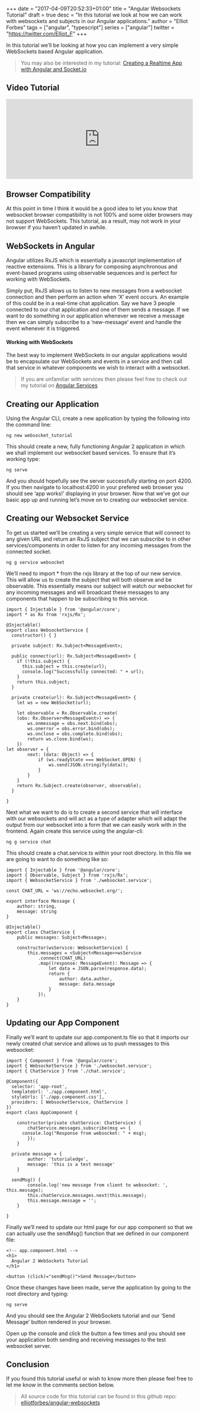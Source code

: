 +++
date = "2017-04-09T20:52:33+01:00"
title = "Angular Websockets Tutorial"
draft = true
desc = "In this tutorial we look at how we can work with websockets and subjects in our Angular applications."
author = "Elliot Forbes"
tags = ["angular", "typescript"]
series = ["angular"]
twitter = "https://twitter.com/Elliot_F"
+++

In this tutorial we’ll be looking at how you can implement a very simple WebSockets based Angular application. 

> You may also be interested in my tutorial: [Creating a Realtime App with Angular and Socket.io](/typescript/angular/angular-socket-io-tutorial/)

## Video Tutorial

<div style="position:relative;height:0;padding-bottom:42.76%"><iframe src="https://www.youtube.com/embed/8CNVYWiR5fg?ecver=2" style="position:absolute;width:100%;height:100%;left:0" width="842" height="360" frameborder="0" allow="autoplay; encrypted-media" allowfullscreen></iframe></div>

## Browser Compatibility

At this point in time I think it would be a good idea to let you know that websocket browser compatibility is not 100% and some older browsers may not support WebSockets. This tutorial, as a result, may not work in your browser if you haven’t updated in awhile.

## WebSockets in Angular

Angular utilizes RxJS which is essentially a javascript implementation of reactive extensions. This is a library for composing asynchronous and event-based programs using observable sequences and is perfect for working with WebSockets.

Simply put, RxJS allows us to listen to new messages from a websocket connection and then perform an action when ‘X’ event occurs. An example of this could be in a real-time chat application. Say we have 3 people connected to our chat application and one of them sends a message. If we want to do something in our application whenever we receive a message then we can simply subscribe to a ‘new-message’ event and handle the event whenever it is triggered.

#### Working with WebSockets

The best way to implement WebSockets in our angular applications would be to encapsulate our WebSockets and events in a service and then call that service in whatever components we wish to interact with a websocket. 

> If you are unfamiliar with services then please feel free to check out my tutorial on [Angular Services](/typescript/angular/angular-services-tutorial/)

## Creating our Application

Using the Angular CLI, create a new application by typing the following into the command line:

~~~
ng new websocket_tutorial
~~~

This should create a new, fully functioning Angular 2 application in which we shall implement our websocket based services. To ensure that it’s working type:

~~~
ng serve
~~~

And you should hopefully see the server successfully starting on port 4200. If you then navigate to localhost:4200 in your prefered web browser you should see ‘app works!’ displaying in your browser. Now that we’ve got our basic app up and running let’s move on to creating our websocket service.

## Creating our Websocket Service

To get us started we’ll be creating a very simple service that will connect to any given URL and return an RxJS subject that we can subscribe to in other services/components in order to listen for any incoming messages from the connected socket. 

~~~
ng g service websocket
~~~

We’ll need to import * from the rxjs library at the top of our new service. This will allow us to create the subject that will both observe and be observable. This essentially means our subject will watch our websocket for any incoming messages and will broadcast these messages to any components that happen to be subscribing to this service.

~~~
import { Injectable } from '@angular/core';
import * as Rx from 'rxjs/Rx';

@Injectable()
export class WebsocketService {
  constructor() { }

  private subject: Rx.Subject<MessageEvent>;

  public connect(url): Rx.Subject<MessageEvent> {
    if (!this.subject) {
      this.subject = this.create(url);
      console.log("Successfully connected: " + url);
    } 
    return this.subject;
  }

  private create(url): Rx.Subject<MessageEvent> {
    let ws = new WebSocket(url);

    let observable = Rx.Observable.create(
	(obs: Rx.Observer<MessageEvent>) => {
		ws.onmessage = obs.next.bind(obs);
		ws.onerror = obs.error.bind(obs);
		ws.onclose = obs.complete.bind(obs);
		return ws.close.bind(ws);
	})
let observer = {
		next: (data: Object) => {
			if (ws.readyState === WebSocket.OPEN) {
				ws.send(JSON.stringify(data));
			}
		}
	}
	return Rx.Subject.create(observer, observable);
  }

}
~~~

Next what we want to do is to create a second service that will interface with our websockets and will act as a type of adapter which will adapt the output from our websocket into a form that we can easily work with in the frontend. Again create this service using the angular-cli:

~~~
ng g service chat
~~~

This should create a chat.service.ts within your root directory. In this file we are going to want to do something like so:

~~~
import { Injectable } from '@angular/core';
import { Observable, Subject } from 'rxjs/Rx';
import { WebsocketService } from './websocket.service';

const CHAT_URL = 'ws://echo.websocket.org/';

export interface Message {
	author: string,
	message: string
}

@Injectable()
export class ChatService {
	public messages: Subject<Message>;

	constructor(wsService: WebsocketService) {
		this.messages = <Subject<Message>>wsService
			.connect(CHAT_URL)
			.map((response: MessageEvent): Message => {
				let data = JSON.parse(response.data);
				return {
					author: data.author,
					message: data.message
				}
			});
	}
}
~~~

## Updating our App Component

Finally we’ll want to update our app.component.ts file so that it imports our newly created chat service and allows us to push messages to this websocket:

~~~
import { Component } from '@angular/core';
import { WebsocketService } from './websocket.service';
import { ChatService } from './chat.service';

@Component({
  selector: 'app-root',
  templateUrl: './app.component.html',
  styleUrls: ['./app.component.css'],
  providers: [ WebsocketService, ChatService ]
})
export class AppComponent {

	constructor(private chatService: ChatService) {
		chatService.messages.subscribe(msg => {			
      console.log("Response from websocket: " + msg);
		});
	}

  private message = {
		author: 'tutorialedge',
		message: 'this is a test message'
	}

  sendMsg() {
		console.log('new message from client to websocket: ', this.message);
		this.chatService.messages.next(this.message);
		this.message.message = '';
	}

}
~~~

Finally we’ll need to update our html page for our app component so that we can actually use the sendMsg() function that we defined in our component file:

~~~
<!-- app.component.html -->
<h1>
  Angular 2 WebSockets Tutorial
</h1>

<button (click)="sendMsg()">Send Message</button>
~~~

Once these changes have been made, serve the application by going to the root directory and typing:

~~~
ng serve
~~~

And you should see the Angular 2 WebSockets tutorial and our ‘Send Message’ button rendered in your browser.

Open up the console and click the button a few times and you should see your application both sending and receiving messages to the test websocket server.

## Conclusion

If you found this tutorial useful or wish to know more then please feel free to let me know in the comments section below.

> All source code for this tutorial can be found in this github repo: [elliotforbes/angular-websockets](https://github.com/elliotforbes/angular-websockets)
